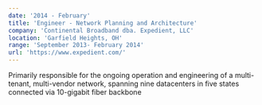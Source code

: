 ```yaml
---
date: '2014 - February'
title: 'Engineer - Network Planning and Architecture'
company: 'Continental Broadband dba. Expedient, LLC'
location: 'Garfield Heights, OH'
range: 'September 2013- February 2014'
url: 'https://www.expedient.com/'
---
```


Primarily responsible for the ongoing operation and engineering of a multi-tenant, multi-vendor network, spanning nine datacenters in five states connected via 10-gigabit fiber backbone
